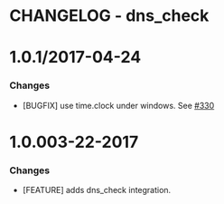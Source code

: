 # CHANGELOG - dns_check

1.0.1/2017-04-24
==================

### Changes

* [BUGFIX] use time.clock under windows. See [#330][]

1.0.003-22-2017
==================

### Changes

* [FEATURE] adds dns_check integration.

<!--- The following link definition list is generated by PimpMyChangelog --->
[#330]: https://github.com/DataDog/integrations-core/issues/330
